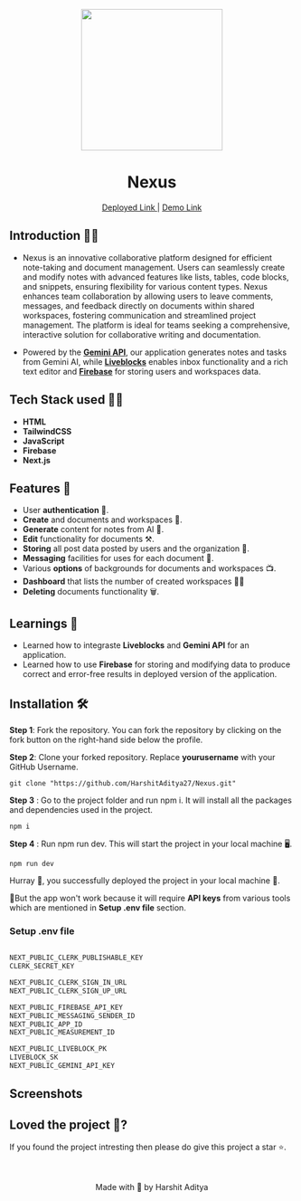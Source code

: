 <p align='center'><img src='' width="250" ></p>
<h1 align='center'> Nexus</h1> 
<p align='center'> <a href="https://nexus-nine-xi.vercel.app/">Deployed Link </a> | <a href="https://youtu.be/eVeTyp30zvs">Demo Link</a>   </p>

## Introduction 🐱‍💻
- Nexus is an innovative collaborative platform designed for efficient note-taking and document management. Users can seamlessly create and modify notes with advanced features like lists, tables, code blocks, and snippets, ensuring flexibility for various content types. Nexus enhances team collaboration by allowing users to leave comments, messages, and feedback directly on documents within shared workspaces, fostering communication and streamlined project management. The platform is ideal for teams seeking a comprehensive, interactive solution for collaborative writing and documentation.
 
-  Powered by the <a href="https://ai.google.dev/"> **Gemini API**</a>, our application generates notes and tasks from Gemini AI, while <a href="https://liveblocks.io/">**Liveblocks**</a> enables inbox functionality and a rich text editor and <a href="https://firebase.google.com/">**Firebase**</a> for storing users and workspaces data.

## Tech Stack used 👨‍💻

- **HTML**
- **TailwindCSS** 
- **JavaScript** 
- **Firebase** 
- **Next.js**

## Features 🧰
- User **authentication** 👤.
- **Create** and documents and workspaces 📄.
- **Generate** content for notes from AI 🤖.
- **Edit** functionality for documents ⚒️.
- **Storing** all post data posted by users and the organization 🫙.
- **Messaging** facilities for uses for each document 💬.
- Various **options** of backgrounds for documents and workspaces 📺.
- **Dashboard** that lists the number of created workspaces 🧑‍💻
- **Deleting** documents functionality 🗑️. 

## Learnings 📝
  
- Learned how to integraste **Liveblocks** and **Gemini API** for an application. 
- Learned how to use **Firebase** for storing and modifying data to produce correct and error-free results in deployed version of the application. 
  
## Installation 🛠️
  **Step 1**: Fork the repository. You can fork the repository by clicking on the fork button on the right-hand side below the profile.<br> 

  **Step 2**: Clone your forked repository. Replace **yourusername** with your GitHub Username. 
  
  ```
git clone "https://github.com/HarshitAditya27/Nexus.git"
``` 
  **Step 3** : Go to the project folder and run npm i. It will install all the packages and dependencies used in the project. 
  
  ```
npm i
``` 
  **Step 4** : Run npm run dev. This will start the project in your local machine 🖥️.  
  
  ```
npm run dev
``` 
Hurray 🥳, you successfully deployed the project in your local machine 🎉.  

🚨But the app won't work because it will require **API keys** from various tools which are mentioned in **Setup .env file** section.

 ### Setup .env file

```js

NEXT_PUBLIC_CLERK_PUBLISHABLE_KEY
CLERK_SECRET_KEY

NEXT_PUBLIC_CLERK_SIGN_IN_URL
NEXT_PUBLIC_CLERK_SIGN_UP_URL

NEXT_PUBLIC_FIREBASE_API_KEY
NEXT_PUBLIC_MESSAGING_SENDER_ID
NEXT_PUBLIC_APP_ID
NEXT_PUBLIC_MEASUREMENT_ID

NEXT_PUBLIC_LIVEBLOCK_PK
LIVEBLOCK_SK
NEXT_PUBLIC_GEMINI_API_KEY

``` 

  ## Screenshots  


  ## Loved the project 💖? 
  
  If you found the project intresting then please do give this project a star ⭐. 
  <br> <br> <br>
   <p align="center" width="100%">
   Made with 💖 by Harshit Aditya   
</p>


